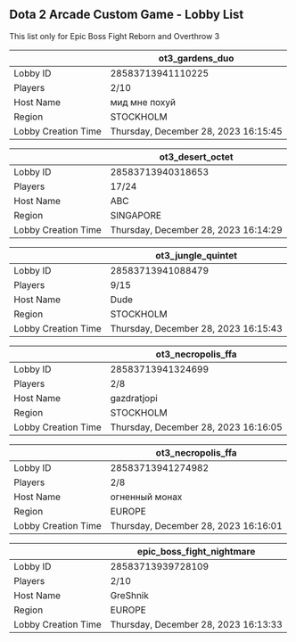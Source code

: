 ## Dota 2 Arcade Custom Game - Lobby List

This list only for Epic Boss Fight Reborn and Overthrow 3

|  | ot3_gardens_duo |
| ------ | ------ |
| Lobby ID | 28583713941110225 |
| Players | 2/10 |
| Host Name | мид мне похуй |
| Region | STOCKHOLM |
| Lobby Creation Time | Thursday, December 28, 2023 16:15:45 |


|  | ot3_desert_octet |
| ------ | ------ |
| Lobby ID | 28583713940318653 |
| Players | 17/24 |
| Host Name | ABC |
| Region | SINGAPORE |
| Lobby Creation Time | Thursday, December 28, 2023 16:14:29 |


|  | ot3_jungle_quintet |
| ------ | ------ |
| Lobby ID | 28583713941088479 |
| Players | 9/15 |
| Host Name | Dude |
| Region | STOCKHOLM |
| Lobby Creation Time | Thursday, December 28, 2023 16:15:43 |


|  | ot3_necropolis_ffa |
| ------ | ------ |
| Lobby ID | 28583713941324699 |
| Players | 2/8 |
| Host Name | gazdratjopi |
| Region | STOCKHOLM |
| Lobby Creation Time | Thursday, December 28, 2023 16:16:05 |


|  | ot3_necropolis_ffa |
| ------ | ------ |
| Lobby ID | 28583713941274982 |
| Players | 2/8 |
| Host Name | огненный монах |
| Region | EUROPE |
| Lobby Creation Time | Thursday, December 28, 2023 16:16:01 |


|  | epic_boss_fight_nightmare |
| ------ | ------ |
| Lobby ID | 28583713939728109 |
| Players | 2/10 |
| Host Name | GreShnik |
| Region | EUROPE |
| Lobby Creation Time | Thursday, December 28, 2023 16:13:33 |


